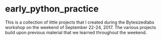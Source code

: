 # early_python_practice
This is a collection of little projects that I created during the Bytesizedlabs workshop on the weekend of September 22-24, 2017. 
The various projects build upon previous material that we learned throughout the weekend. 
